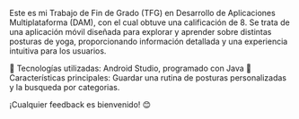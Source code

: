 Este es mi Trabajo de Fin de Grado (TFG) en Desarrollo de Aplicaciones Multiplataforma (DAM), con el cual obtuve una calificación de 8. Se trata de una aplicación móvil diseñada para explorar y aprender sobre distintas posturas de yoga, proporcionando información detallada y una experiencia intuitiva para los usuarios.

🔹 Tecnologías utilizadas: Android Studio, programado con Java
🔹 Características principales: Guardar una rutina de posturas personalizadas y la busqueda por categorias.

¡Cualquier feedback es bienvenido! 😊
